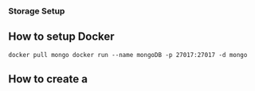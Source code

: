 ### Storage Setup

## How to setup Docker
`
docker pull mongo
docker run --name mongoDB -p 27017:27017 -d mongo
`

## How to create a 

